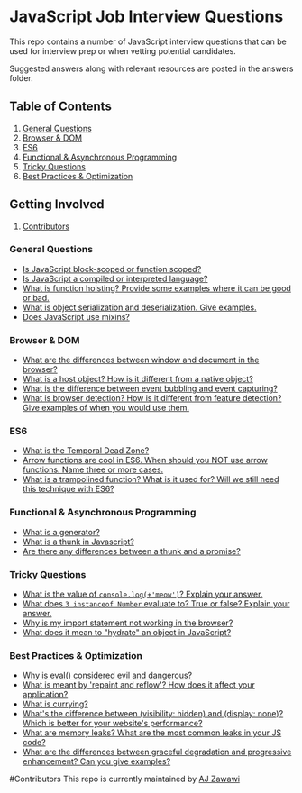 # JavaScript Job Interview Questions

This repo contains a number of JavaScript interview questions that can be used for interview prep or when vetting potential candidates.

Suggested answers along with relevant resources are posted in the answers folder.

## Table of Contents

1. [General Questions](#general-questions)
1. [Browser & DOM](#browser--dom)
1. [ES6](#es6)
1. [Functional & Asynchronous Programming](#functional--asynchronous-programming)
1. [Tricky Questions](#tricky-questions)
1. [Best Practices & Optimization](#best-practices--optimization)

## Getting Involved

1. [Contributors](#contributors)

### General Questions
* [Is JavaScript block-scoped or function scoped?](https://github.com/ajzawawi/js-interview-prep/blob/master/answers/general/function-or-block-scope.md)
* [Is JavaScript a compiled or interpreted language?](answers/general/function-or-block-scope.md)
* [What is function hoisting? Provide some examples where it can be good or bad.](answers/general/function-hoisting.md)
* [What is object serialization and deserialization. Give examples.]()
* [Does JavaScript use mixins?]()

### Browser & DOM
* [What are the differences between window and document in the browser?]()
* [What is a host object? How is it different from a native object?]()
* [What is the difference between event bubbling and event capturing?]()
* [What is browser detection? How is it different from feature detection? Give examples of when you would use them.]()

### ES6

* [What is the Temporal Dead Zone?](https://github.com/ajzawawi/js-interview-prep/blob/master/answers/es6/temporal-dead-zone.md)
* [Arrow functions are cool in ES6. When should you NOT use arrow functions. Name three or more cases.](https://github.com/ajzawawi/js-interview-prep/blob/master/answers/es6/when-not-to-use-arrow-functions.md)
* [What is a trampolined function? What is it used for? Will we still need this technique with ES6?]()

### Functional & Asynchronous Programming

* [What is a generator?]()
* [What is a thunk in Javascript?]()
* [Are there any differences between a thunk and a promise?]()

### Tricky Questions
* [What is the value of `console.log(+'meow')`? Explain your answer.](https://github.com/ajzawawi/js-interview-prep/blob/master/answers/tricky/unary-operator.md)
* [What does `3 instanceof Number` evaluate to? True or false? Explain your answer.](https://github.com/ajzawawi/js-interview-prep/blob/master/answers/tricky/primitive-values.md)
* [Why is my import statement not working in the browser?](https://github.com/ajzawawi/js-interview-prep/blob/master/answers/tricky/import-statements-browser.md)
* [What does it mean to "hydrate" an object in JavaScript?]()

### Best Practices & Optimization
* [Why is eval() considered evil and dangerous?](https://github.com/ajzawawi/js-interview-prep/blob/master/answers/bestpractices/eval-dangerous.md)
* [What is meant by 'repaint and reflow'? How does it affect your application?](https://github.com/ajzawawi/js-interview-prep/blob/master/answers/bestpractices/repaint-reflow.md)
* [What is currying?](answers/bestpractices/what-is-currying.md)
* [What's the difference between (visibility: hidden) and (display: none)? Which is better for your website's performance?]()
* [What are memory leaks? What are the most common leaks in your JS code?]()
* [What are the differences between graceful degradation and progressive enhancement? Can you give examples?]()

#Contributors
This repo is currently maintained by [AJ Zawawi](https://github.com/ajzawawi)